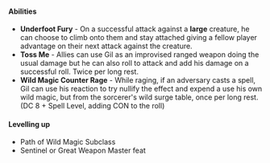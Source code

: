 #### Abilities
- **Underfoot Fury** - On a successful attack against a **large** creature, he can choose to climb onto them and stay attached giving a fellow player advantage on their next attack against the creature.
- **Toss Me** - Allies can use Gil as an improvised ranged weapon doing the usual damage but he can also roll to attack and add his damage on a successful roll. Twice per long rest.
- **Wild Magic Counter Rage** - While raging, if an adversary casts a spell, Gil can use his reaction to try nullify the effect and expend a use his own wild magic, but from the sorcerer's wild surge table, once per long rest. (DC 8 + Spell Level, adding CON to the roll)

#### Levelling up
- Path of Wild Magic Subclass
- Sentinel or Great Weapon Master feat
